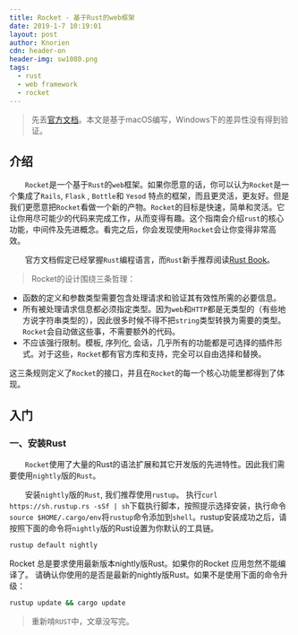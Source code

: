```yaml
---
title: Rocket - 基于Rust的web框架
date: 2019-1-7 10:19:01
layout: post
author: Knorien
cdn: header-on
header-img: sw1080.png
tags:
  - rust
  - web framework
  - rocket
---
```

> 先丢[官方文档](https://rocket.rs/v0.4/guide/introduction/)。本文是基于macOS编写，Windows下的差异性没有得到验证。
## 介绍
&emsp;&emsp;`Rocket`是一个基于`Rust`的`web`框架。如果你愿意的话，你可以认为`Rocket`是一个集成了`Rails`, `Flask` , `Bottle`和 `Yesod` 特点的框架，而且更灵活，更友好。但是我们更愿意把`Rocket`看做一个新的产物。`Rocket`的目标是快速，简单和灵活。它让你用尽可能少的代码来完成工作，从而变得有趣。这个指南会介绍`rust`的核心功能，中间件及先进概念。看完之后，你会发现使用`Rocket`会让你变得非常高效。

&emsp;&emsp;官方文档假定已经掌握`Rust`编程语言，而`Rust`新手推荐阅读[Rust Book](https://doc.rust-lang.org/book/)。

> Rocket的设计围绕三条哲理：

+ 函数的定义和参数类型需要包含处理请求和验证其有效性所需的必要信息。
+ 所有被处理请求信息都必须指定类型。因为`web`和`HTTP`都是无类型的（有些地方说字符串类型的），因此很多时候不得不把`string`类型转换为需要的类型。`Rocket`会自动做这些事，不需要额外的代码。
+ 不应该强行限制。模板, 序列化, 会话，几乎所有的功能都是可选择的插件形式。对于这些，`Rocket`都有官方库和支持，完全可以自由选择和替换。

这三条规则定义了`Rocket`的接口，并且在`Rocket`的每一个核心功能里都得到了体现。

## 入门
### 一、安装Rust
&emsp;&emsp;`Rocket`使用了大量的Rust的语法扩展和其它开发版的先进特性。因此我们需要使用`nightly`版的`Rust`。

&emsp;&emsp;安装`nightly`版的`Rust`, 我们推荐使用`rustup`。 执行`curl https://sh.rustup.rs -sSf | sh`下载执行脚本，按照提示选择安装，执行命令`source $HOME/.cargo/env`将`rustup`命令添加到`shell`。rustup安装成功之后，请按照下面的命令将`nightly`版的Rust设置为你默认的工具链。
```bash
rustup default nightly
```
Rocket 总是要求使用最新版本nightly版Rust。如果你的Rocket 应用忽然不能编译了。 请确认你使用的是否是最新的nightly版Rust。如果不是使用下面的命令升级：
```bash
rustup update && cargo update
```

> 重新啃`RUST`中，文章没写完。